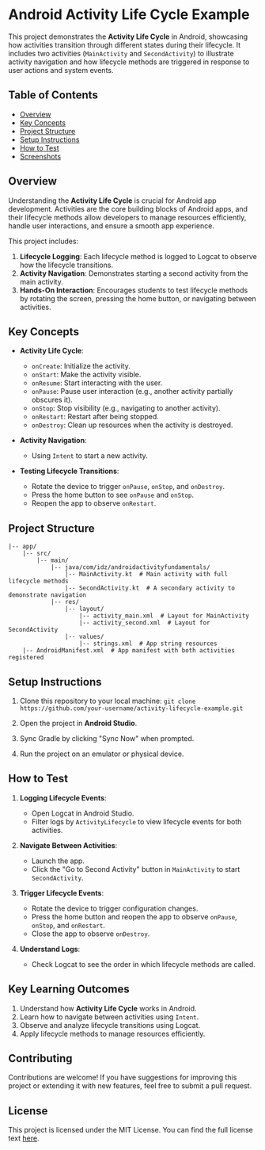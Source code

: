 # Android Activity Life Cycle Example

This project demonstrates the **Activity Life Cycle** in Android, showcasing how activities transition through different states during their lifecycle. It includes two activities (`MainActivity` and `SecondActivity`) to illustrate activity navigation and how lifecycle methods are triggered in response to user actions and system events.

## Table of Contents
- [Overview](#overview)
- [Key Concepts](#key-concepts)
- [Project Structure](#project-structure)
- [Setup Instructions](#setup-instructions)
- [How to Test](#how-to-test)
- [Screenshots](#screenshots)

## Overview
Understanding the **Activity Life Cycle** is crucial for Android app development. Activities are the core building blocks of Android apps, and their lifecycle methods allow developers to manage resources efficiently, handle user interactions, and ensure a smooth app experience.

This project includes:
1. **Lifecycle Logging**: Each lifecycle method is logged to Logcat to observe how the lifecycle transitions.
2. **Activity Navigation**: Demonstrates starting a second activity from the main activity.
3. **Hands-On Interaction**: Encourages students to test lifecycle methods by rotating the screen, pressing the home button, or navigating between activities.

## Key Concepts

- **Activity Life Cycle**:
  - `onCreate`: Initialize the activity.
  - `onStart`: Make the activity visible.
  - `onResume`: Start interacting with the user.
  - `onPause`: Pause user interaction (e.g., another activity partially obscures it).
  - `onStop`: Stop visibility (e.g., navigating to another activity).
  - `onRestart`: Restart after being stopped.
  - `onDestroy`: Clean up resources when the activity is destroyed.

- **Activity Navigation**:
  - Using `Intent` to start a new activity.

- **Testing Lifecycle Transitions**:
  - Rotate the device to trigger `onPause`, `onStop`, and `onDestroy`.
  - Press the home button to see `onPause` and `onStop`.
  - Reopen the app to observe `onRestart`.

## Project Structure

```
|-- app/  
    |-- src/  
        |-- main/  
            |-- java/com/idz/androidactivityfundamentals/ 
                |-- MainActivity.kt  # Main activity with full lifecycle methods  
                |-- SecondActivity.kt  # A secondary activity to demonstrate navigation  
            |-- res/  
                |-- layout/  
                    |-- activity_main.xml  # Layout for MainActivity  
                    |-- activity_second.xml  # Layout for SecondActivity  
                |-- values/  
                    |-- strings.xml  # App string resources  
    |-- AndroidManifest.xml  # App manifest with both activities registered  
```

## Setup Instructions

1. Clone this repository to your local machine:
   `git clone https://github.com/your-username/activity-lifecycle-example.git`

2. Open the project in **Android Studio**.

3. Sync Gradle by clicking "Sync Now" when prompted.

4. Run the project on an emulator or physical device.

## How to Test

1. **Logging Lifecycle Events**:
   - Open Logcat in Android Studio.
   - Filter logs by `ActivityLifecycle` to view lifecycle events for both activities.

2. **Navigate Between Activities**:
   - Launch the app.
   - Click the "Go to Second Activity" button in `MainActivity` to start `SecondActivity`.

3. **Trigger Lifecycle Events**:
   - Rotate the device to trigger configuration changes.
   - Press the home button and reopen the app to observe `onPause`, `onStop`, and `onRestart`.
   - Close the app to observe `onDestroy`.

4. **Understand Logs**:
   - Check Logcat to see the order in which lifecycle methods are called.

## Key Learning Outcomes

1. Understand how **Activity Life Cycle** works in Android.
2. Learn how to navigate between activities using `Intent`.
3. Observe and analyze lifecycle transitions using Logcat.
4. Apply lifecycle methods to manage resources efficiently.

## Contributing

Contributions are welcome! If you have suggestions for improving this project or extending it with new features, feel free to submit a pull request.

## License

This project is licensed under the MIT License. You can find the full license text [here](LICENSE). 
